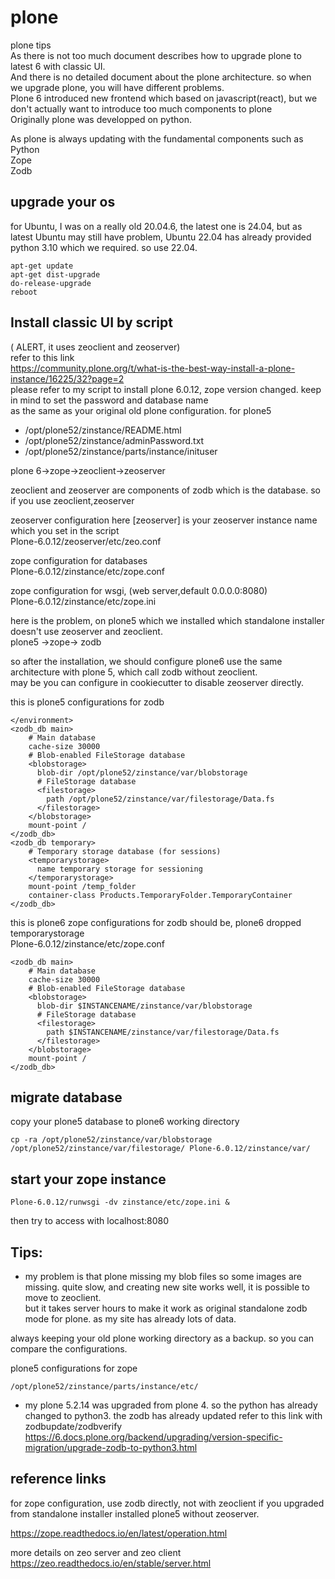 # plone
plone tips  
As there is not too much document describes how to upgrade plone to latest 6 with classic UI.  
And there is no detailed document about the plone architecture. so when we upgrade plone, you will have different problems.  
Plone 6 introduced new frontend which based on javascript(react), but we don't actually want to introduce too much components to plone  
Originally plone was developped on python.   

As plone is always updating with the fundamental components such as  
Python  
Zope  
Zodb  

upgrade your os
---------------
for Ubuntu, I was on a really old 20.04.6, the latest one is 24.04, but as latest Ubuntu may still have problem, Ubuntu 22.04 has already provided python 3.10 which we required. so use 22.04.  

    apt-get update
    apt-get dist-upgrade
    do-release-upgrade
    reboot

Install classic UI by script
----------------
( ALERT, it uses zeoclient and zeoserver)  
refer to this link  
https://community.plone.org/t/what-is-the-best-way-install-a-plone-instance/16225/32?page=2  
please refer to my script to install plone 6.0.12, zope version changed. keep in mind to set the password and database name  
as the same as your original old plone configuration. for plone5  
* /opt/plone52/zinstance/README.html  
* /opt/plone52/zinstance/adminPassword.txt  
* /opt/plone52/zinstance/parts/instance/inituser  

plone 6->zope->zeoclient->zeoserver  

zeoclient and zeoserver are components of zodb which is the database. so if you use zeoclient,zeoserver  

zeoserver configuration here [zeoserver] is your zeoserver instance name which you set in the script  
    Plone-6.0.12/zeoserver/etc/zeo.conf

zope configuration for databases  
    Plone-6.0.12/zinstance/etc/zope.conf

zope configuration for wsgi, (web server,default 0.0.0.0:8080)  
    Plone-6.0.12/zinstance/etc/zope.ini

here is the problem, on plone5 which we installed which standalone installer doesn't use zeoserver and zeoclient.  
    plone5 ->zope-> zodb

so after the installation, we should configure plone6 use the same architecture with plone 5, which call zodb without zeoclient.  
may be you can configure in cookiecutter to disable zeoserver directly.  

this is plone5 configurations for zodb  

    </environment>
    <zodb_db main>
        # Main database
        cache-size 30000
        # Blob-enabled FileStorage database
        <blobstorage>
          blob-dir /opt/plone52/zinstance/var/blobstorage
          # FileStorage database
          <filestorage>
            path /opt/plone52/zinstance/var/filestorage/Data.fs
          </filestorage>
        </blobstorage>
        mount-point /
    </zodb_db>
    <zodb_db temporary>
        # Temporary storage database (for sessions)
        <temporarystorage>
          name temporary storage for sessioning
        </temporarystorage>
        mount-point /temp_folder
        container-class Products.TemporaryFolder.TemporaryContainer
    </zodb_db>

this is plone6 zope configurations for zodb should be, plone6 dropped temporarystorage  
    Plone-6.0.12/zinstance/etc/zope.conf

    <zodb_db main>
        # Main database
        cache-size 30000
        # Blob-enabled FileStorage database
        <blobstorage>
          blob-dir $INSTANCENAME/zinstance/var/blobstorage
          # FileStorage database
          <filestorage>
            path $INSTANCENAME/zinstance/var/filestorage/Data.fs
          </filestorage>
        </blobstorage>
        mount-point /
    </zodb_db>

migrate database
-----
copy your plone5 database to plone6 working directory  

    cp -ra /opt/plone52/zinstance/var/blobstorage /opt/plone52/zinstance/var/filestorage/ Plone-6.0.12/zinstance/var/

start your zope instance
---

    Plone-6.0.12/runwsgi -dv zinstance/etc/zope.ini &

then try to access with localhost:8080  


Tips:
--
* my problem is that plone missing my blob files so some images are missing. quite slow, and creating new site works well,
it is possible to move to zeoclient.  
but it takes server hours to make it work as original standalone zodb mode for plone. as my site has already lots of data.   

always keeping your old plone working directory as a backup. so you can compare the configurations.  

plone5 configurations for zope  

    /opt/plone52/zinstance/parts/instance/etc/

* my plone 5.2.14 was upgraded from plone 4. so the python has already changed to python3. the zodb has already updated
refer to this link with zodbupdate/zodbverify  
https://6.docs.plone.org/backend/upgrading/version-specific-migration/upgrade-zodb-to-python3.html  

reference links
---
for zope configuration, use zodb directly, not with zeoclient if you upgraded from standalone installer installed plone5
without zeoserver.  

https://zope.readthedocs.io/en/latest/operation.html  

more details on zeo server and zeo client  
https://zeo.readthedocs.io/en/stable/server.html  


